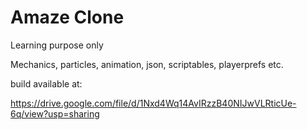 # Amaze Clone
Learning purpose only

Mechanics, particles, animation, json, scriptables, playerprefs etc.

build available at:

https://drive.google.com/file/d/1Nxd4Wq14AvIRzzB40NIJwVLRticUe-6q/view?usp=sharing
